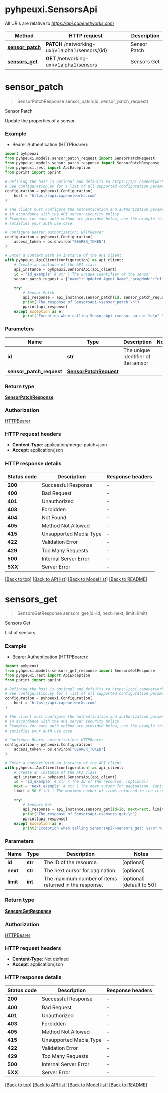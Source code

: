 # pyhpeuxi.SensorsApi

All URIs are relative to *https://api.capenetworks.com*

Method | HTTP request | Description
------------- | ------------- | -------------
[**sensor_patch**](SensorsApi.md#sensor_patch) | **PATCH** /networking-uxi/v1alpha1/sensors/{id} | Sensor Patch
[**sensors_get**](SensorsApi.md#sensors_get) | **GET** /networking-uxi/v1alpha1/sensors | Sensors Get


# **sensor_patch**
> SensorPatchResponse sensor_patch(id, sensor_patch_request)

Sensor Patch

Update the properties of a sensor.

### Example

* Bearer Authentication (HTTPBearer):

```python
import pyhpeuxi
from pyhpeuxi.models.sensor_patch_request import SensorPatchRequest
from pyhpeuxi.models.sensor_patch_response import SensorPatchResponse
from pyhpeuxi.rest import ApiException
from pprint import pprint

# Defining the host is optional and defaults to https://api.capenetworks.com
# See configuration.py for a list of all supported configuration parameters.
configuration = pyhpeuxi.Configuration(
    host = "https://api.capenetworks.com"
)

# The client must configure the authentication and authorization parameters
# in accordance with the API server security policy.
# Examples for each auth method are provided below, use the example that
# satisfies your auth use case.

# Configure Bearer authorization: HTTPBearer
configuration = pyhpeuxi.Configuration(
    access_token = os.environ["BEARER_TOKEN"]
)

# Enter a context with an instance of the API client
with pyhpeuxi.ApiClient(configuration) as api_client:
    # Create an instance of the API class
    api_instance = pyhpeuxi.SensorsApi(api_client)
    id = 'id_example' # str | The unique identifier of the sensor
    sensor_patch_request = {"name":"Updated Agent Name","pcapMode":"off","notes":"Updated notes","addressNote":"Updated address note"} # SensorPatchRequest | 

    try:
        # Sensor Patch
        api_response = api_instance.sensor_patch(id, sensor_patch_request)
        print("The response of SensorsApi->sensor_patch:\n")
        pprint(api_response)
    except Exception as e:
        print("Exception when calling SensorsApi->sensor_patch: %s\n" % e)
```



### Parameters


Name | Type | Description  | Notes
------------- | ------------- | ------------- | -------------
 **id** | **str**| The unique identifier of the sensor | 
 **sensor_patch_request** | [**SensorPatchRequest**](SensorPatchRequest.md)|  | 

### Return type

[**SensorPatchResponse**](SensorPatchResponse.md)

### Authorization

[HTTPBearer](../README.md#HTTPBearer)

### HTTP request headers

 - **Content-Type**: application/merge-patch+json
 - **Accept**: application/json

### HTTP response details

| Status code | Description | Response headers |
|-------------|-------------|------------------|
**200** | Successful Response |  -  |
**400** | Bad Request |  -  |
**401** | Unauthorized |  -  |
**403** | Forbidden |  -  |
**404** | Not Found |  -  |
**405** | Method Not Allowed |  -  |
**415** | Unsupported Media Type |  -  |
**422** | Validation Error |  -  |
**429** | Too Many Requests |  -  |
**500** | Internal Server Error |  -  |
**5XX** | Server Error |  -  |

[[Back to top]](#) [[Back to API list]](../README.md#documentation-for-api-endpoints) [[Back to Model list]](../README.md#documentation-for-models) [[Back to README]](../README.md)

# **sensors_get**
> SensorsGetResponse sensors_get(id=id, next=next, limit=limit)

Sensors Get

List of sensors

### Example

* Bearer Authentication (HTTPBearer):

```python
import pyhpeuxi
from pyhpeuxi.models.sensors_get_response import SensorsGetResponse
from pyhpeuxi.rest import ApiException
from pprint import pprint

# Defining the host is optional and defaults to https://api.capenetworks.com
# See configuration.py for a list of all supported configuration parameters.
configuration = pyhpeuxi.Configuration(
    host = "https://api.capenetworks.com"
)

# The client must configure the authentication and authorization parameters
# in accordance with the API server security policy.
# Examples for each auth method are provided below, use the example that
# satisfies your auth use case.

# Configure Bearer authorization: HTTPBearer
configuration = pyhpeuxi.Configuration(
    access_token = os.environ["BEARER_TOKEN"]
)

# Enter a context with an instance of the API client
with pyhpeuxi.ApiClient(configuration) as api_client:
    # Create an instance of the API class
    api_instance = pyhpeuxi.SensorsApi(api_client)
    id = 'id_example' # str | The ID of the resource. (optional)
    next = 'next_example' # str | The next cursor for pagination. (optional)
    limit = 50 # int | The maximum number of items returned in the response. (optional) (default to 50)

    try:
        # Sensors Get
        api_response = api_instance.sensors_get(id=id, next=next, limit=limit)
        print("The response of SensorsApi->sensors_get:\n")
        pprint(api_response)
    except Exception as e:
        print("Exception when calling SensorsApi->sensors_get: %s\n" % e)
```



### Parameters


Name | Type | Description  | Notes
------------- | ------------- | ------------- | -------------
 **id** | **str**| The ID of the resource. | [optional] 
 **next** | **str**| The next cursor for pagination. | [optional] 
 **limit** | **int**| The maximum number of items returned in the response. | [optional] [default to 50]

### Return type

[**SensorsGetResponse**](SensorsGetResponse.md)

### Authorization

[HTTPBearer](../README.md#HTTPBearer)

### HTTP request headers

 - **Content-Type**: Not defined
 - **Accept**: application/json

### HTTP response details

| Status code | Description | Response headers |
|-------------|-------------|------------------|
**200** | Successful Response |  -  |
**400** | Bad Request |  -  |
**401** | Unauthorized |  -  |
**403** | Forbidden |  -  |
**405** | Method Not Allowed |  -  |
**415** | Unsupported Media Type |  -  |
**422** | Validation Error |  -  |
**429** | Too Many Requests |  -  |
**500** | Internal Server Error |  -  |
**5XX** | Server Error |  -  |

[[Back to top]](#) [[Back to API list]](../README.md#documentation-for-api-endpoints) [[Back to Model list]](../README.md#documentation-for-models) [[Back to README]](../README.md)

